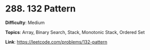 # 288. 132 Pattern

**Difficulty**: Medium

**Topics**: Array, Binary Search, Stack, Monotonic Stack, Ordered Set

**Link**: https://leetcode.com/problems/132-pattern
